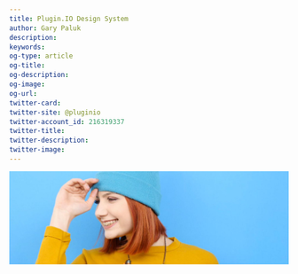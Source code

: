 ```yaml
---
title: Plugin.IO Design System
author: Gary Paluk
description:
keywords:
og-type: article
og-title: 
og-description: 
og-image:
og-url:
twitter-card:
twitter-site: @pluginio
twitter-account_id: 216319337
twitter-title:
twitter-description:
twitter-image:
---
```


![A Plugin.IO branded banner that shows a young woman in front of a vivid blue background.](https://raw.githubusercontent.com/pluginio/static-content/main/lang/en/docs/v1/images/header_banner.jpg)

<br />